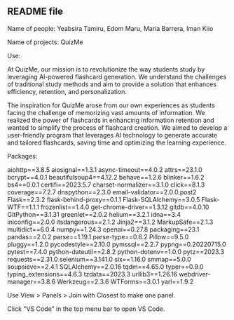 ## README file

Name of people: Yeabsira Tamiru, Edom Maru, Maria Barrera, Iman Kiio

Name of projects: QuizMe

Use: 

At QuizMe, our mission is to revolutionize the way students study by leveraging AI-powered flashcard generation. We understand the challenges of traditional study methods and aim to provide a solution that enhances efficiency, retention, and personalization.

The inspiration for QuizMe arose from our own experiences as students facing the challenge of memorizing vast amounts of information. We realized the power of flashcards in enhancing information retention and wanted to simplify the process of flashcard creation. We aimed to develop a user-friendly program that leverages AI technology to generate accurate and tailored flashcards, saving time and optimizing the learning experience.

Packages:

aiohttp==3.8.5
aiosignal==1.3.1
async-timeout==4.0.2
attrs==23.1.0
bcrypt==4.0.1
beautifulsoup4==4.12.2
behave==1.2.6
blinker==1.6.2
bs4==0.0.1
certifi==2023.5.7
charset-normalizer==3.1.0
click==8.1.3
coverage==7.2.7
dnspython==2.3.0
email-validator==2.0.0.post2
Flask==2.3.2
flask-behind-proxy==0.1.1
Flask-SQLAlchemy==3.0.5
Flask-WTF==1.1.1
frozenlist==1.4.0
get-chrome-driver==1.3.12
gitdb==4.0.10
GitPython==3.1.31
greenlet==2.0.2
helium==3.2.1
idna==3.4
iniconfig==2.0.0
itsdangerous==2.1.2
Jinja2==3.1.2
MarkupSafe==2.1.3
multidict==6.0.4
numpy==1.24.3
openai==0.27.8
packaging==23.1
pandas==2.0.2
parse==1.19.1
parse-type==0.6.2
Pillow==9.5.0
pluggy==1.2.0
pycodestyle==2.10.0
pymssql==2.2.7
pypng==0.20220715.0
pytest==7.4.0
python-dateutil==2.8.2
python-dotenv==1.0.0
pytz==2023.3
requests==2.31.0
selenium==3.141.0
six==1.16.0
smmap==5.0.0
soupsieve==2.4.1
SQLAlchemy==2.0.16
tqdm==4.65.0
typer==0.9.0
typing_extensions==4.6.3
tzdata==2023.3
urllib3==1.26.16
webdriver-manager==3.8.6
Werkzeug==2.3.6
WTForms==3.0.1
yarl==1.9.2





Use View > Panels > Join with Closest to make one panel.

Click "VS Code" in the top menu bar to open VS Code.
